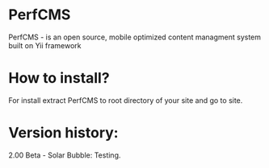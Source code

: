 PerfCMS
=======
PerfCMS - is an open source, mobile optimized content managment system built on Yii framework

How to install?
=======
For install extract PerfCMS to root directory of your site and go to site.

Version history:
=======
2.00 Beta - Solar Bubble: Testing.